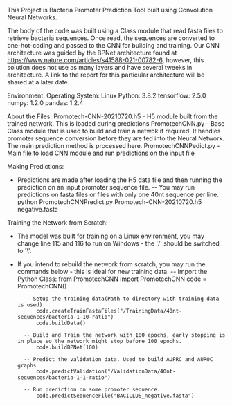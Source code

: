 This Project is Bacteria Promoter Prediction Tool built using Convolution Neural Networks.

The body of the code was built using a Class module that read fasta files to retrieve bacteria sequences. Once read, the sequences are converted to one-hot-coding and passed to the CNN for building and training. Our CNN architecture was guided by the BPNet architecture found at https://www.nature.com/articles/s41588-021-00782-6, however, this solution does not use as many layers and have several tweeks in architecture.
A link to the report for this particular architecture will be shared at a later date.

Environment:
	Operating System: Linux
	Python: 3.8.2
	tensorflow: 2.5.0
	numpy: 1.2.0
	pandas: 1.2.4


About the Files:
	Promotech-CNN-20210720.h5 - H5 module built from the trained network. This is loaded during predictions
	PromotechCNN.py	- Base Class module that is used to build and train a netwok if required. It handles promoter sequence conversion before they are fed into the Neural Network. The main prediction method is processed here.
	PromotechCNNPedict.py - Main file to load CNN module and run predictions on the input file

Making Predictions:
- Predictions are made after loading the H5 data file and then running the prediction on an input promoter sequence file.
		-- You may run predictions on fasta files or files with only one 40nt sequence per line.
			python PromotechCNNPredict.py Promotech-CNN-20210720.h5 negative.fasta


Training the Network from Scratch:
- The model was built for training on a Linux environment, you may change line 115 and 116 to run on Windows - the '/' should be switched to '\\'.
- If you intend to rebuild the network from scratch, you may run the commands below - this is ideal for new training data.
		-- Import the Python Class:
			from PromotechCNN import PromotechCNN
			code = PromotechCNN()
		
		-- Setup the training data(Path to directory with training data is used).
			code.createTrainFastaFiles("/TrainingData/40nt-sequences/bacteria-1-10-ratio")
			code.buildData()

		-- Build and Train the network with 100 epochs, early stopping is in place so the network might stop before 100 epochs.
			code.buildBPNet(100)

		-- Predict the validation data. Used to build AUPRC and AUROC graphs
			code.predictValidation("/ValidationData/40nt-sequences/bacteria-1-1-ratio")

		-- Run prediction on some promoter sequence.
			code.predictSequenceFile("BACILLUS_negative.fasta")

